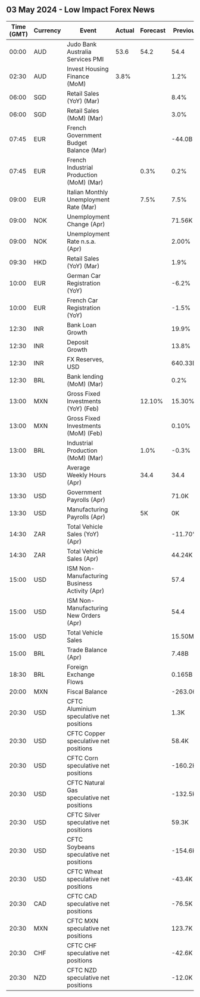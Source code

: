 ## 03 May 2024 - Low Impact Forex News

| Time (GMT) | Currency | Event | Actual | Forecast | Previous |
|------|----------|-------|--------|----------|----------|
| 00:00 | AUD | Judo Bank Australia Services PMI | 53.6 | 54.2 | 54.4 |
| 02:30 | AUD | Invest Housing Finance (MoM) | 3.8% |  | 1.2% |
| 06:00 | SGD | Retail Sales (YoY) (Mar) |  |  | 8.4% |
| 06:00 | SGD | Retail Sales (MoM) (Mar) |  |  | 3.0% |
| 07:45 | EUR | French Government Budget Balance (Mar) |  |  | -44.0B |
| 07:45 | EUR | French Industrial Production (MoM) (Mar) |  | 0.3% | 0.2% |
| 09:00 | EUR | Italian Monthly Unemployment Rate (Mar) |  | 7.5% | 7.5% |
| 09:00 | NOK | Unemployment Change (Apr) |  |  | 71.56K |
| 09:00 | NOK | Unemployment Rate n.s.a. (Apr) |  |  | 2.00% |
| 09:30 | HKD | Retail Sales (YoY) (Mar) |  |  | 1.9% |
| 10:00 | EUR | German Car Registration (YoY) |  |  | -6.2% |
| 10:00 | EUR | French Car Registration (YoY) |  |  | -1.5% |
| 12:30 | INR | Bank Loan Growth |  |  | 19.9% |
| 12:30 | INR | Deposit Growth |  |  | 13.8% |
| 12:30 | INR | FX Reserves, USD |  |  | 640.33B |
| 12:30 | BRL | Bank lending (MoM) (Mar) |  |  | 0.2% |
| 13:00 | MXN | Gross Fixed Investments (YoY) (Feb) |  | 12.10% | 15.30% |
| 13:00 | MXN | Gross Fixed Investments (MoM) (Feb) |  |  | 0.10% |
| 13:00 | BRL | Industrial Production (MoM) (Mar) |  | 1.0% | -0.3% |
| 13:30 | USD | Average Weekly Hours (Apr) |  | 34.4 | 34.4 |
| 13:30 | USD | Government Payrolls (Apr) |  |  | 71.0K |
| 13:30 | USD | Manufacturing Payrolls (Apr) |  | 5K | 0K |
| 14:30 | ZAR | Total Vehicle Sales (YoY) (Apr) |  |  | -11.70% |
| 14:30 | ZAR | Total Vehicle Sales (Apr) |  |  | 44.24K |
| 15:00 | USD | ISM Non-Manufacturing Business Activity (Apr) |  |  | 57.4 |
| 15:00 | USD | ISM Non-Manufacturing New Orders (Apr) |  |  | 54.4 |
| 15:00 | USD | Total Vehicle Sales |  |  | 15.50M |
| 15:00 | BRL | Trade Balance (Apr) |  |  | 7.48B |
| 18:30 | BRL | Foreign Exchange Flows |  |  | 0.165B |
| 20:00 | MXN | Fiscal Balance |  |  | -263.06B |
| 20:30 | USD | CFTC Aluminium speculative net positions |  |  | 1.3K |
| 20:30 | USD | CFTC Copper speculative net positions |  |  | 58.4K |
| 20:30 | USD | CFTC Corn speculative net positions |  |  | -160.2K |
| 20:30 | USD | CFTC Natural Gas speculative net positions |  |  | -132.5K |
| 20:30 | USD | CFTC Silver speculative net positions |  |  | 59.3K |
| 20:30 | USD | CFTC Soybeans speculative net positions |  |  | -154.6K |
| 20:30 | USD | CFTC Wheat speculative net positions |  |  | -43.4K |
| 20:30 | CAD | CFTC CAD speculative net positions |  |  | -76.5K |
| 20:30 | MXN | CFTC MXN speculative net positions |  |  | 123.7K |
| 20:30 | CHF | CFTC CHF speculative net positions |  |  | -42.6K |
| 20:30 | NZD | CFTC NZD speculative net positions |  |  | -12.0K |
